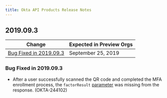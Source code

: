 ```yaml
---
title: Okta API Products Release Notes
---
```


## 2019.09.3

| Change                                                                             | Expected in Preview Orgs |
|------------------------------------------------------------------------------------|--------------------------|
| [Bug Fixed in 2019.09.3](#bug-fixed-in-2019-09-3)                                  | September 25, 2019       |

### Bug Fixed in 2019.09.3

* After a user successfully scanned the QR code and completed the MFA enrollment process, the `factorResult` [parameter](/docs/reference/api/factors/) was missing from the response. (OKTA-244102)
